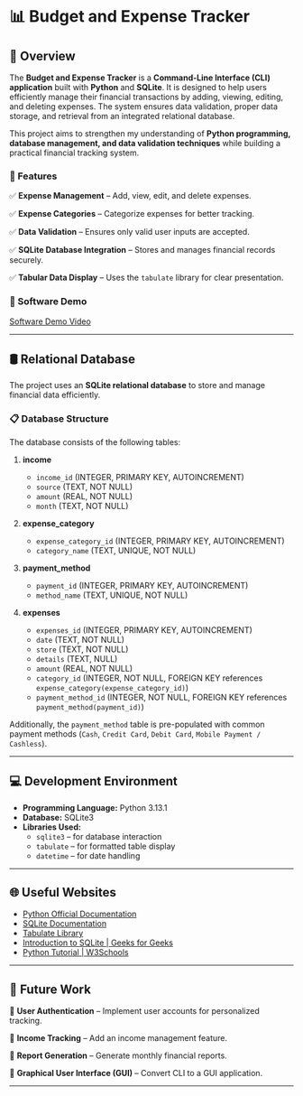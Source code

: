 # 📊 Budget and Expense Tracker

## 📝 Overview

The **Budget and Expense Tracker** is a **Command-Line Interface (CLI) application** built with **Python** and **SQLite**. It is designed to help users efficiently manage their financial transactions by adding, viewing, editing, and deleting expenses. The system ensures data validation, proper data storage, and retrieval from an integrated relational database.

This project aims to strengthen my understanding of **Python programming, database management, and data validation techniques** while building a practical financial tracking system.

### 🔹 Features

✅ **Expense Management** – Add, view, edit, and delete expenses.

✅ **Expense Categories** – Categorize expenses for better tracking.

✅ **Data Validation** – Ensures only valid user inputs are accepted.

✅ **SQLite Database Integration** – Stores and manages financial records securely.

✅ **Tabular Data Display** – Uses the `tabulate` library for clear presentation.

### 🎥 Software Demo

[Software Demo Video](http://youtube.link.goes.here)

---

## 🛢 Relational Database

The project uses an **SQLite relational database** to store and manage financial data efficiently.

### 📋 Database Structure

The database consists of the following tables:

1. **income**

   - `income_id` (INTEGER, PRIMARY KEY, AUTOINCREMENT)
   - `source` (TEXT, NOT NULL)
   - `amount` (REAL, NOT NULL)
   - `month` (TEXT, NOT NULL)

2. **expense_category**

   - `expense_category_id` (INTEGER, PRIMARY KEY, AUTOINCREMENT)
   - `category_name` (TEXT, UNIQUE, NOT NULL)

3. **payment_method**

   - `payment_id` (INTEGER, PRIMARY KEY, AUTOINCREMENT)
   - `method_name` (TEXT, UNIQUE, NOT NULL)

4. **expenses**
   - `expenses_id` (INTEGER, PRIMARY KEY, AUTOINCREMENT)
   - `date` (TEXT, NOT NULL)
   - `store` (TEXT, NOT NULL)
   - `details` (TEXT, NULL)
   - `amount` (REAL, NOT NULL)
   - `category_id` (INTEGER, NOT NULL, FOREIGN KEY references `expense_category(expense_category_id)`)
   - `payment_method_id` (INTEGER, NOT NULL, FOREIGN KEY references `payment_method(payment_id)`)

Additionally, the `payment_method` table is pre-populated with common payment methods (`Cash`, `Credit Card`, `Debit Card`, `Mobile Payment / Cashless`).

---

## 💻 Development Environment

- **Programming Language:** Python 3.13.1
- **Database:** SQLite3
- **Libraries Used:**
  - `sqlite3` – for database interaction
  - `tabulate` – for formatted table display
  - `datetime` – for date handling

---

## 🌐 Useful Websites

- [Python Official Documentation](https://docs.python.org/3/)
- [SQLite Documentation](https://www.sqlite.org/docs.html)
- [Tabulate Library](https://pypi.org/project/tabulate/)
- [Introduction to SQLite | Geeks for Geeks](https://www.geeksforgeeks.org/introduction-to-sqlite/)
- [Python Tutorial | W3Schools](https://www.w3schools.com/python/default.asp)

---

## 🚀 Future Work

🔹 **User Authentication** – Implement user accounts for personalized tracking.

🔹 **Income Tracking** – Add an income management feature.

🔹 **Report Generation** – Generate monthly financial reports.

🔹 **Graphical User Interface (GUI)** – Convert CLI to a GUI application.

---
